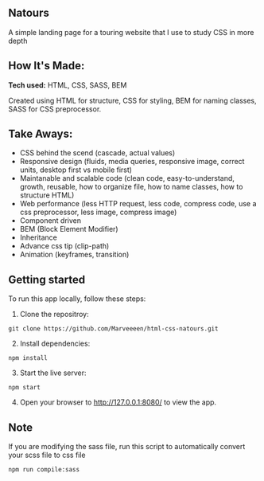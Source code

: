 ## Natours
A simple landing page for a touring website that I use to study CSS in more depth

## How It's Made:
**Tech used:** HTML, CSS, SASS, BEM

Created using HTML for structure, CSS for styling, BEM for naming classes, SASS for CSS preprocessor.

## Take Aways:

- CSS behind the scend (cascade, actual values)
- Responsive design (fluids, media queries, responsive image, correct units, desktop first vs mobile first)
- Maintanable and scalable code (clean code, easy-to-understand, growth, reusable, how to organize file, how to name classes, how to structure HTML)
- Web performance (less HTTP request, less code, compress code, use a css preprocessor, less image, compress image)
- Component driven
- BEM (Block Element Modifier)
- Inheritance
- Advance css tip (clip-path)
- Animation (keyframes, transition)

## Getting started
To run this app locally, follow these steps:
1. Clone the repositroy:
  ```
  git clone https://github.com/Marveeeen/html-css-natours.git
  ```
2. Install dependencies:
  ```
  npm install
  ```
3. Start the live server:
  ```
  npm start
  ```
4. Open your browser to http://127.0.0.1:8080/ to view the app.

## Note
If you are modifying the sass file, run this script to automatically convert your scss file to css file
```
npm run compile:sass
```
